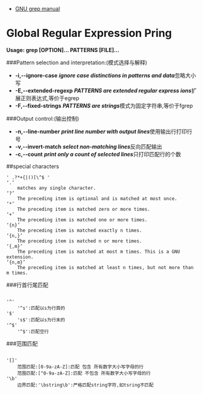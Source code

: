 - [GNU grep manual](https://www.gnu.org/software/grep/manual/)
# Global Regular Expression Pring
**Usage: grep [OPTION]... PATTERNS [FILE]...**

###Pattern selection and interpretation:(模式选择与解释)
- **-i,--ignore-case**    ***ignore case distinctions in patterns and data***忽略大小写
- **-E,--extended-regexp**    ***PATTERNS are extended regular express
ions***扩展正则表达式,等价于egrep
- **-F,--fixed-strings**    ***PATTERNS are strings***模式为固定字符串,等价于fgrep

###Output control:(输出控制)
- **-n,--line-number**    ***print line number with output lines***使用输出行打印行号
- **-v,--invert-match**    ***select non-matching lines***反向匹配输出
- **-c,--count**    ***print only a count of selected lines***只打印匹配行的个数

##special characters
```
' .?*+{|()[\^$ '
‘.’
    matches any single character.
‘?’
    The preceding item is optional and is matched at most once.
‘*’
    The preceding item is matched zero or more times.
‘+’
    The preceding item is matched one or more times.
‘{n}’
    The preceding item is matched exactly n times.
‘{n,}’
    The preceding item is matched n or more times.
‘{,m}’
    The preceding item is matched at most m times. This is a GNU extension.
‘{n,m}’
    The preceding item is matched at least n times, but not more than m times.

```

###行首行尾匹配
```

'^'
    '^s':匹配以s为行首的
'$' 
    's$':匹配以s为行末的
'^$'
    '^$':匹配空行
```
###范围匹配    
```

'[]'
    范围匹配:[0-9a-zA-Z]:匹配 包含 所有数字大小写字母的行
    范围匹配:[^0-9a-zA-Z]:匹配 不包含 所有数字大小写字母的行
'\b'
    边界匹配:'\bstring\b':严格匹配string字符,如tsring不匹配

```



